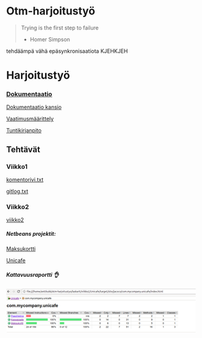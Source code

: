 # Otm-harjoitustyö
> Trying is the first step to failure
> - Homer Simpson

tehdäämpä vähä epäsynkronisaatiota KJEHKJEH

# Harjoitustyö

### [Dokumentaatio](https://github.com/anttkukk/otm-harjoitustyo/tree/master/dokumentaatio)

[Dokumentaatio kansio](https://github.com/anttkukk/otm-harjoitustyo/tree/master/dokumentaatio)

[Vaatimusmäärittely](https://github.com/anttkukk/otm-harjoitustyo/blob/master/dokumentaatio/vaatimusmaarittelu.md)

[Tuntikirjanpito](https://github.com/anttkukk/otm-harjoitustyo/blob/master/dokumentaatio/tyoaikakirjanpito.md)

## Tehtävät
### Viikko1
[komentorivi.txt](https://github.com/anttkukk/otm-harjoitustyo/blob/master/laskarit/viikko1/komentorivi.txt)

[gitlog.txt](https://github.com/anttkukk/otm-harjoitustyo/blob/master/laskarit/viikko1/komentorivi.txt)

### Viikko2
[viikko2](https://github.com/anttkukk/otm-harjoitustyo/tree/master/laskarit/viikko2)

##### Netbeans projektit:

[Maksukortti](https://github.com/anttkukk/otm-harjoitustyo/tree/master/laskarit/viikko2/Maksukortti)

[Unicafe](https://github.com/anttkukk/otm-harjoitustyo/tree/master/laskarit/viikko2/Unicafe)

##### Kattavuusraportti :ok_hand:
![Kattavuusraportti](https://github.com/anttkukk/otm-harjoitustyo/blob/master/laskarit/viikko2/kattavuusraportti.png)
